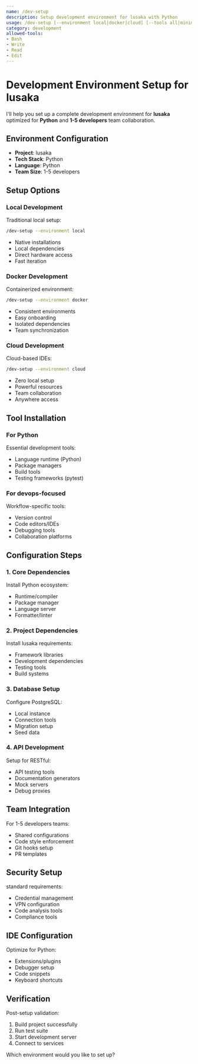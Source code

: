 ```yaml
---
name: /dev-setup
description: Setup development environment for lusaka with Python
usage: /dev-setup [--environment local|docker|cloud] [--tools all|minimal|custom]
category: development
allowed-tools:
- Bash
- Write
- Read
- Edit
---
```


# Development Environment Setup for lusaka

I'll help you set up a complete development environment for **lusaka** optimized for **Python** and **1-5 developers** team collaboration.

## Environment Configuration

- **Project**: lusaka
- **Tech Stack**: Python
- **Language**: Python
- **Team Size**: 1-5 developers

## Setup Options

### Local Development
Traditional local setup:
```bash
/dev-setup --environment local
```
- Native installations
- Local dependencies
- Direct hardware access
- Fast iteration

### Docker Development
Containerized environment:
```bash
/dev-setup --environment docker
```
- Consistent environments
- Easy onboarding
- Isolated dependencies
- Team synchronization

### Cloud Development
Cloud-based IDEs:
```bash
/dev-setup --environment cloud
```
- Zero local setup
- Powerful resources
- Team collaboration
- Anywhere access

## Tool Installation

### For Python
Essential development tools:
- Language runtime (Python)
- Package managers
- Build tools
- Testing frameworks (pytest)

### For devops-focused
Workflow-specific tools:
- Version control
- Code editors/IDEs
- Debugging tools
- Collaboration platforms

## Configuration Steps

### 1. Core Dependencies
Install Python ecosystem:
- Runtime/compiler
- Package manager
- Language server
- Formatter/linter

### 2. Project Dependencies
Install lusaka requirements:
- Framework libraries
- Development dependencies
- Testing tools
- Build systems

### 3. Database Setup
Configure PostgreSQL:
- Local instance
- Connection tools
- Migration setup
- Seed data

### 4. API Development
Setup for RESTful:
- API testing tools
- Documentation generators
- Mock servers
- Debug proxies

## Team Integration

For 1-5 developers teams:
- Shared configurations
- Code style enforcement
- Git hooks setup
- PR templates

## Security Setup

standard requirements:
- Credential management
- VPN configuration
- Code analysis tools
- Compliance tools

## IDE Configuration

Optimize for Python:
- Extensions/plugins
- Debugger setup
- Code snippets
- Keyboard shortcuts

## Verification

Post-setup validation:
1. Build project successfully
2. Run test suite
3. Start development server
4. Connect to services

Which environment would you like to set up?